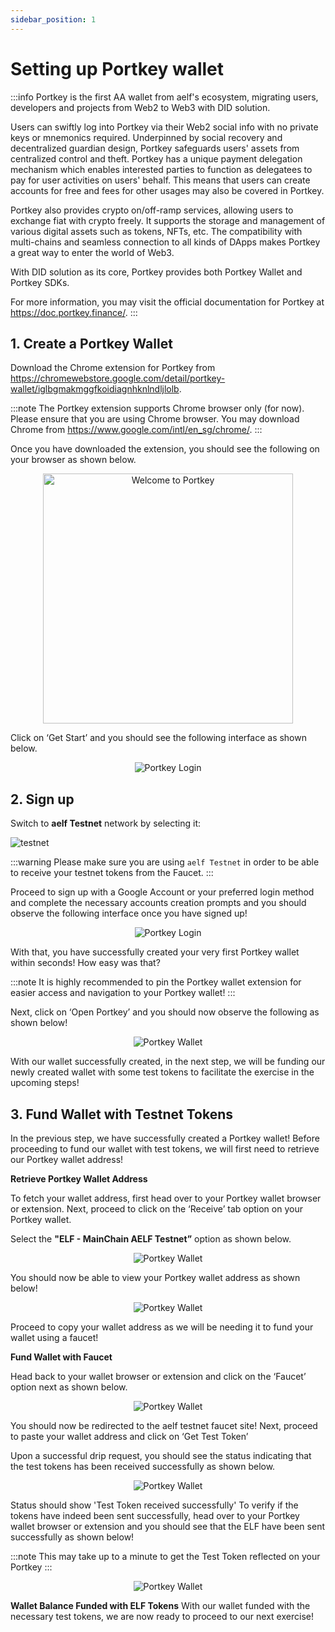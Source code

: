 ```yaml
---
sidebar_position: 1
---
```

# Setting up Portkey wallet

:::info
Portkey is the first AA wallet from aelf's ecosystem, migrating users, developers and projects from Web2 to Web3 with DID solution.

Users can swiftly log into Portkey via their Web2 social info with no private keys or mnemonics required. Underpinned by social recovery and decentralized guardian design, Portkey safeguards users' assets from centralized control and theft. Portkey has a unique payment delegation mechanism which enables interested parties to function as delegatees to pay for user activities on users' behalf. This means that users can create accounts for free and fees for other usages may also be covered in Portkey.

Portkey also provides crypto on/off-ramp services, allowing users to exchange fiat with crypto freely. It supports the storage and management of various digital assets such as tokens, NFTs, etc. The compatibility with multi-chains and seamless connection to all kinds of DApps makes Portkey a great way to enter the world of Web3.

With DID solution as its core, Portkey provides both Portkey Wallet and Portkey SDKs.

For more information, you may visit the official documentation for Portkey at https://doc.portkey.finance/.
:::


## 1. Create a Portkey Wallet

Download the Chrome extension for Portkey from https://chromewebstore.google.com/detail/portkey-wallet/iglbgmakmggfkoidiagnhknlndljlolb.

:::note
The Portkey extension supports Chrome browser only (for now). Please ensure that you are using Chrome browser.
You may download Chrome from https://www.google.com/intl/en_sg/chrome/.
:::

Once you have downloaded the extension, you should see the following on your browser as shown below.

<p align="center">
<img src="/img/welcome-to-portkey.png" alt="Welcome to Portkey" width="400"/></p>

Click on ‘Get Start’ and you should see the following interface as shown below. 
<p align="center">
<img src="/img/portkey-login.png" alt="Portkey Login" width=""/>
</p>

## 2. Sign up 

Switch to **aelf Testnet** network by selecting it:

![testnet](/img/portkey-switch-to-testnet.png)

:::warning
Please make sure you are using `aelf Testnet` in order to be able to receive your testnet tokens from the Faucet.
:::

Proceed to sign up with a Google Account or your preferred login method and complete the necessary accounts creation prompts and you should observe the following interface once you have signed up!

<p align="center">
<img src="/img/success-login.png" alt="Portkey Login" width=""/>
</p>

With that, you have successfully created your very first Portkey wallet within seconds! How easy was that?

:::note
It is highly recommended to pin the Portkey wallet extension for easier access and navigation to your Portkey wallet!
:::

Next, click on ‘Open Portkey’ and you should now observe the following as shown below!

<p align="center">
<img src="/img/portkey-wallet-preview.png" alt="Portkey Wallet" width=""/>
</p>

With our wallet successfully created, in the next step, we will be funding our newly created wallet with some test tokens to facilitate the exercise in the upcoming steps!

## 3. Fund Wallet with Testnet Tokens

In the previous step, we have successfully created a Portkey wallet! Before proceeding to fund our wallet with test tokens, we will first need to retrieve our Portkey wallet address!

**Retrieve Portkey Wallet Address**

To fetch your wallet address, first head over to your Portkey wallet browser or extension. Next, proceed to click on the ‘Receive’ tab option on your Portkey wallet.

Select the **"ELF - MainChain AELF Testnet”** option as shown below.

<p align="center">
<img src="/img/select-token.png" alt="Portkey Wallet" width=""/>
</p>

You should now be able to view your Portkey wallet address as shown below!

<p align="center">
<img src="/img/wallet-address.png" alt="Portkey Wallet" width=""/>
</p>

Proceed to copy your wallet address as we will be needing it to fund your wallet using a faucet!

**Fund Wallet with Faucet**

Head back to your wallet browser or extension and click on the ‘Faucet’ option next as shown below.

<p align="center">
<img src="/img/faucet-link.png" alt="Portkey Wallet" width=""/>
</p>

You should now be redirected to the aelf testnet faucet site! Next, proceed to paste your wallet address and click on ‘Get Test Token’

Upon a successful drip request, you should see the status indicating that the test tokens has been received successfully as shown below.

<p align="center">
<img src="/img/get-test-token.png" alt="Portkey Wallet" width=""/>
</p>

Status should show 'Test Token received successfully'
To verify if the tokens have indeed been sent successfully, head over to your Portkey wallet browser or extension and you should see that the ELF have been sent successfully as shown below!

:::note
This may take up to a minute to get the Test Token reflected on your Portkey
:::

<p align="center">
<img src="/img/funded-token.png" alt="Portkey Wallet" width=""/>
</p>

**Wallet Balance Funded with ELF Tokens**
With our wallet funded with the necessary test tokens, we are now ready to proceed to our next exercise!